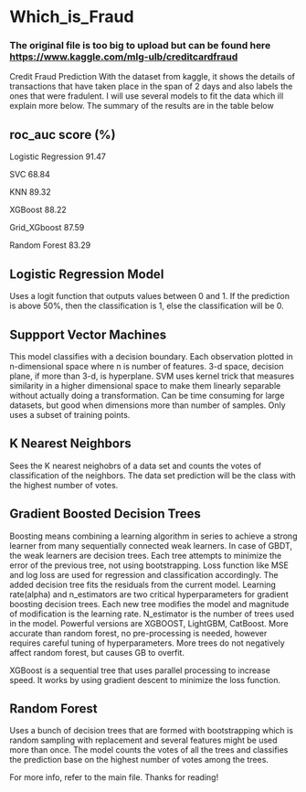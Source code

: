 # Which_is_Fraud
### The original file is too big to upload but can be found here https://www.kaggle.com/mlg-ulb/creditcardfraud 

Credit Fraud Prediction
With the dataset from kaggle, it shows the details of transactions that have taken place in the span of 2 days and also labels the ones that were fradulent. I will use several models to fit the data which ill explain more below. The summary of the results are in the table below
## roc_auc score (%)
Logistic Regression	91.47

SVC	                68.84

KNN	                89.32

XGBoost	            88.22

Grid_XGboost	       87.59

Random Forest	      83.29

## Logistic Regression Model
Uses a logit function that outputs values between 0 and 1. If the prediction is above 50%, then the classification is 1, else the classification will be 0.

## Suppport Vector Machines
 This model classifies with a decision boundary. Each observation plotted in n-dimensional space where n is number of features. 3-d space, decision plane, if more than 3-d, is hyperplane. SVM uses kernel trick that measures similarity in a higher dimensional space to make them linearly separable without actually doing a transformation. Can be time consuming for large datasets, but good when dimensions more than number of samples. Only uses a subset of training points.
 
 ## K Nearest Neighbors
 Sees the K nearest neighobrs of a data set and counts the votes of classification of the neighbors. The data set prediction will be the class with the highest number of votes.
 
 ## Gradient Boosted Decision Trees
Boosting means combining a learning algorithm in series to achieve a strong learner from many sequentially connected weak learners. In case of GBDT, the weak learners are decision trees. Each tree attempts to minimize the error of the previous tree, not using bootstrapping. Loss function like MSE and log loss are used for regression and classification accordingly. The added decision tree fits the residuals from the current model.
Learning rate(alpha) and n_estimators are two critical hyperparameters for gradient boosting decision trees. Each new tree modifies the model and magnitude of modification is the learning rate. N_estimator is the number of trees used in the model. Powerful versions are XGBOOST, LightGBM, CatBoost.
More accurate than random forest, no pre-processing is needed, however requires careful tuning of hyperparameters. More trees do not negatively affect random forest, but causes GB to overfit.

XGBoost is a sequential tree that uses parallel processing to increase speed. It works by using gradient descent to minimize the loss function.

## Random Forest
Uses a bunch of decision trees that are formed with bootstrapping which is random sampling with replacement and several features might be used more than once. The model counts the votes of all the trees and classifies the prediction base on the highest number of votes among the trees.

For more info, refer to the main file. Thanks for reading!

